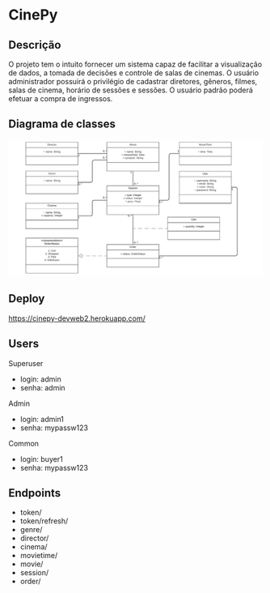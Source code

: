 # CinePy

## Descrição

O projeto tem o intuito fornecer um sistema capaz de facilitar a visualização de dados, a tomada de decisões e controle de salas de cinemas. O usuário administrador possuirá o privilégio de cadastrar diretores, gêneros, filmes, salas de cinema, horário de sessões e sessões. O usuário padrão poderá efetuar a compra de ingressos.

## Diagrama de classes

![Diagrama de classes](IMG/class_diagram.png)

## Deploy

https://cinepy-devweb2.herokuapp.com/

## Users

Superuser
- login: admin
- senha: admin

Admin
- login: admin1
- senha: mypassw123

Common
- login: buyer1
- senha: mypassw123

## Endpoints
- token/
- token/refresh/
- genre/
- director/
- cinema/
- movietime/
- movie/
- session/
- order/